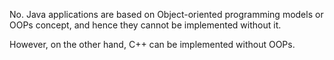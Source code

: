 No. Java applications are based on Object-oriented programming models or OOPs concept, and hence they cannot be implemented without it.

However, on the other hand, C++ can be implemented without OOPs.